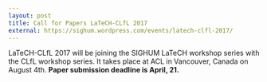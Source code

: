 ```yaml
---
layout: post
title: Call for Papers LaTeCH-CLfL 2017
external: https://sighum.wordpress.com/events/latech-clfl-2017/
---
```


LaTeCH-CLfL 2017 will be joining the SIGHUM LaTeCH workshop series with the CLfL workshop series. It takes place at ACL in Vancouver, Canada on August 4th. **Paper submission deadline is April, 21.**